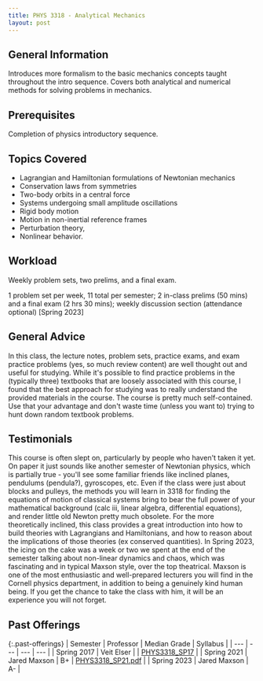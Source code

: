```yaml
---
title: PHYS 3318 - Analytical Mechanics
layout: post
---
```


<link rel="stylesheet" href="/main.css">

## General Information

Introduces more formalism to the basic mechanics concepts taught throughout the intro sequence. Covers both analytical and numerical methods for solving problems in mechanics.

## Prerequisites

Completion of physics introductory sequence.

## Topics Covered

  - Lagrangian and Hamiltonian formulations of Newtonian mechanics
  - Conservation laws from symmetries
  - Two-body orbits in a central force
  - Systems undergoing small amplitude oscillations
  - Rigid body motion
  - Motion in non-inertial reference frames
  - Perturbation theory,
  - Nonlinear behavior.

## Workload

Weekly problem sets, two prelims, and a final exam. 

1 problem set per week, 11 total per semester; 2 in-class prelims (50 mins) and a final exam (2 hrs 30 mins); weekly discussion section (attendance optional) [Spring 2023]

## General Advice
In this class, the lecture notes, problem sets, practice exams, and exam practice problems (yes, so much review content) are well thought out and useful for studying. While it's possible to find practice problems in the (typically three) textbooks that are loosely associated with this course, I found that the best approach for studying was to really understand the provided materials in the course. The course is pretty much self-contained. Use that your advantage and don't waste time (unless you want to) trying to hunt down random textbook problems.

## Testimonials
This course is often slept on, particularly by people who haven't taken it yet. On paper it just sounds like another semester of Newtonian physics, which is partially true - you'll see some familiar friends like inclined planes, pendulums (pendula?), gyroscopes, etc. Even if the class were just about blocks and pulleys, the methods you will learn in 3318 for finding the equations of motion of classical systems bring to bear the full power of your mathematical background (calc iii, linear algebra, differential equations), and render little old Newton pretty much obsolete. For the more theoretically inclined, this class provides a great introduction into how to build theories with Lagrangians and Hamiltonians, and how to reason about the implications of those theories (ex conserved quantities). In Spring 2023, the icing on the cake was a week or two we spent at the end of the semester talking about non-linear dynamics and chaos, which was fascinating and in typical Maxson style, over the top theatrical. Maxson is one of the most enthusiastic and well-prepared lecturers you will find in the Cornell physics department, in addition to being a genuinely kind human being. If you get the chance to take the class with him, it will be an experience you will not forget. 


## Past Offerings

{:.past-offerings}
| Semester | Professor | Median Grade | Syllabus |
| --- | --- | --- | --- |
| Spring 2017 | Veit Elser |  | <a href="https://uuuuuu.lassp.cornell.edu/courses/physics_3318_spring_2017">PHYS3318_SP17</a> |
| Spring 2021 | Jared Maxson | B+ | <a href="/syllabi/PHYS3318_SP21.pdf">PHYS3318_SP21.pdf</a> |
| Spring 2023 | Jared Maxson | A- |
